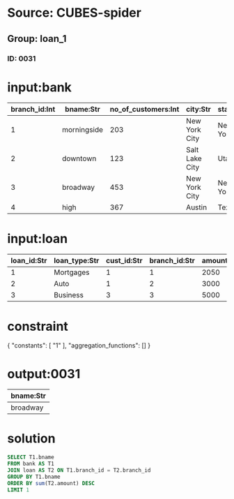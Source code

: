 # Source: CUBES-spider
## Group: loan_1
### ID: 0031

# input:bank

| branch_id:Int | bname:Str | no_of_customers:Int | city:Str | state:Str |
|---|---|---|---|---|
| 1 | morningside | 203 | New York City | New York |
| 2 | downtown | 123 | Salt Lake City | Utah |
| 3 | broadway | 453 | New York City | New York |
| 4 | high | 367 | Austin | Texas |

# input:loan

| loan_id:Str | loan_type:Str | cust_id:Str | branch_id:Str | amount:Int |
|---|---|---|---|---|
| 1 | Mortgages | 1 | 1 | 2050 |
| 2 | Auto | 1 | 2 | 3000 |
| 3 | Business | 3 | 3 | 5000 |

# constraint

{
  "constants": [
    "1"
  ],
  "aggregation_functions": []
}

# output:0031

| bname:Str |
|---|
| broadway |

# solution

```sql
SELECT T1.bname
FROM bank AS T1
JOIN loan AS T2 ON T1.branch_id = T2.branch_id
GROUP BY T1.bname
ORDER BY sum(T2.amount) DESC
LIMIT 1
```
